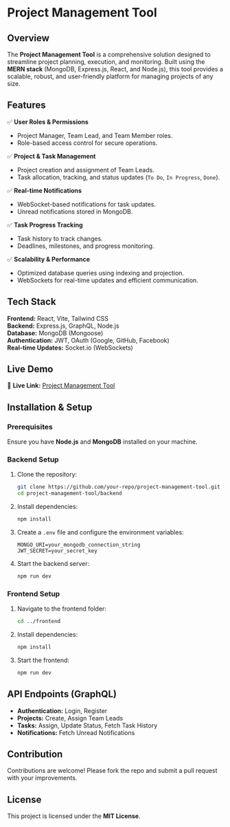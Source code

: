 # Project Management Tool  

## Overview  
The **Project Management Tool** is a comprehensive solution designed to streamline project planning, execution, and monitoring. Built using the **MERN stack** (MongoDB, Express.js, React, and Node.js), this tool provides a scalable, robust, and user-friendly platform for managing projects of any size.  

## Features  
✅ **User Roles & Permissions**  
   - Project Manager, Team Lead, and Team Member roles.  
   - Role-based access control for secure operations.  

✅ **Project & Task Management**  
   - Project creation and assignment of Team Leads.  
   - Task allocation, tracking, and status updates (`To Do`, `In Progress`, `Done`).  

✅ **Real-time Notifications**  
   - WebSocket-based notifications for task updates.  
   - Unread notifications stored in MongoDB.  

✅ **Task Progress Tracking**  
   - Task history to track changes.  
   - Deadlines, milestones, and progress monitoring.  

✅ **Scalability & Performance**  
   - Optimized database queries using indexing and projection.  
   - WebSockets for real-time updates and efficient communication.  

## Tech Stack  
**Frontend:** React, Vite, Tailwind CSS  
**Backend:** Express.js, GraphQL, Node.js  
**Database:** MongoDB (Mongoose)  
**Authentication:** JWT, OAuth (Google, GitHub, Facebook)  
**Real-time Updates:** Socket.io (WebSockets)  

## Live Demo  
🔗 **Live Link:** [Project Management Tool](https://project-neon-omega.vercel.app/)  

## Installation & Setup  

### Prerequisites  
Ensure you have **Node.js** and **MongoDB** installed on your machine.  

### Backend Setup  
1. Clone the repository:  
   ```sh  
   git clone https://github.com/your-repo/project-management-tool.git  
   cd project-management-tool/backend  
   ```  
2. Install dependencies:  
   ```sh  
   npm install  
   ```  
3. Create a `.env` file and configure the environment variables:  
   ```env  
   MONGO_URI=your_mongodb_connection_string  
   JWT_SECRET=your_secret_key  
   ```  
4. Start the backend server:  
   ```sh  
   npm run dev  
   ```  

### Frontend Setup  
1. Navigate to the frontend folder:  
   ```sh  
   cd ../frontend  
   ```  
2. Install dependencies:  
   ```sh  
   npm install  
   ```  
3. Start the frontend:  
   ```sh  
   npm run dev  
   ```  

## API Endpoints (GraphQL)  
- **Authentication:** Login, Register  
- **Projects:** Create, Assign Team Leads  
- **Tasks:** Assign, Update Status, Fetch Task History  
- **Notifications:** Fetch Unread Notifications  

## Contribution  
Contributions are welcome! Please fork the repo and submit a pull request with your improvements.  

## License  
This project is licensed under the **MIT License**.  

